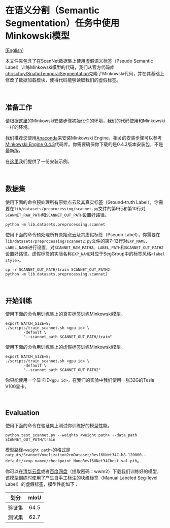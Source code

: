 # 在语义分割（Semantic Segmentation）任务中使用Minkowski模型

[[English]](README.md)

本文件夹包含了在ScanNet数据集上使用虚假语义标签（Pseudo Semantic Label）训练Minkowski模型的代码，我们从官方代码库[chrischoy/SpatioTemporalSegmentation](https://github.com/chrischoy/SpatioTemporalSegmentation)克隆了Minkowski代码，并在其基础上修改了数据加载模块，使得代码能够读取我们的虚假标签。

&nbsp;

## 准备工作

请根据[这里](https://github.com/chrischoy/SpatioTemporalSegmentation#installation)的Minkowski安装步骤初始化你的环境，我们的代码使用和Minkowski一样的环境。

我们推荐您使用[Anaconda](https://www.anaconda.com/)来安装Minkowski Engine，相关的安装步骤可以参考[Minkowski Engine 0.4.3](https://github.com/NVIDIA/MinkowskiEngine/tree/v0.4.3#anaconda)代码库。你需要确保你下载的是0.4.3版本安装包，不是最新版。

在[这里](INSTALL_zh.md)我们提供了一份安装示例。

&nbsp;

## 数据集

使用下面的命令预处理所有原始点云及其真实标签（Ground-truth Label），你需要在`lib/datasets/preprocessing/scannet.py`文件的第9行和第10行对`SCANNET_RAW_PATH`和`SCANNET_OUT_PATH`设置好路径。

```
python -m lib.datasets.preprocessing.scannet
```

使用下面的命令预处理所有原始点云及其虚假标签（Pseudo Label），你需要在`lib/datasets/preprocessing/scannet2.py`文件的第7-12行对`EXP_NAME`、`LABEL_NAME`进行设置，对`SCANNET_RAW_PATH2`、`LABEL_PATH`和`SCANNET_OUT_PATH2`设置好路径。虚假标签的实验名称`EXP_NAME`对应于SegGroup中的标签风格`<label style>`。

```
cp -r SCANNET_OUT_PATH/train SCANNET_OUT_PATH2
python -m lib.datasets.preprocessing.scannet2
```

&nbsp;

## 开始训练

使用下面的命令用训练集上的真实标签训练Minkowski模型。

```
export BATCH_SIZE=8;
./scripts/train_scannet.sh <gpu id> \
        -default \
        "--scannet_path SCANNET_OUT_PATH/train"
```

使用下面的命令用训练集上的虚假标签训练Minkowski模型。

```
export BATCH_SIZE=8;
./scripts/train_scannet.sh <gpu id> \
        -default \
        "--scannet_path SCANNET_OUT_PATH2"
```

你只能使用一个显卡ID`<gpu id>`，在我们的实验中我们使用一张32G的Tesla V100显卡。

&nbsp;

## Evaluation

使用下面的命令在验证集上测试你训练好的模型性能。

```
python test_scannet.py --weights <weight path> --data_path SCANNET_OUT_PATH/train
```

模型路径`<weight path>`的格式是`outputs/ScannetVoxelization2cmDataset/Res16UNet34C-b8-120000--default/<exp name>/checkpoint_NoneRes16UNet34Cbest_val.pth`。

你可以在[清华云盘](https://cloud.tsinghua.edu.cn/f/97b1f26fcc8140b3802a/)或者[百度网盘](https://pan.baidu.com/s/18yCP5-hvheg0YfZBZ8lU_g)（提取密码：wwm2）下载我们训练好的模型，该模型训练时使用了产生自手工标注的块级标签（Manual Labeled Seg-level Label）的虚假标签，模型性能如下：

| 划分 | mIoU |
| :---: | :---: | 
| 验证集 | 64.5 | 
| 测试集 | 62.7 | 
